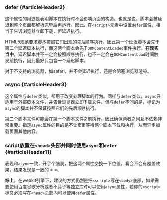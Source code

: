 ### defer {#articleHeader2}

这个属性的用途是表明脚本在执行时不会影响页面的构造。也就是说，脚本会被延迟到整个页面都解析完毕后再运行。因此，在`<script>`元素中设置`defer`属性，相当于告诉浏览器立即下载，但延迟执行。

HTML5规范要求脚本按照它们出现的先后顺序执行，因此第一个延迟脚本会先于第二个延迟脚本执行，而这两个脚本会先于`DOMContentLoaded`事件执行。**在现实当中**，延迟脚本并不一定会按照顺序执行，也不一定会在`DOMContentLoad`时间触发前执行，因此最好只包含一个延迟脚本。

对于不支持的浏览器，如safari，并不会延迟执行，还是会阻塞浏览器渲染。

### async {#articleHeader3}

这个属性与`defer`类似，都用于改变处理脚本的行为。同样与`defer`类似，`async`只适用于外部脚本文件，并告诉浏览器立即下载文件。但与`defer`不同的是，标记为`async`的脚本并不保证按照它们的先后顺序执行。

第二个脚本文件可能会在第一个脚本文件之前执行。因此确保两者之间互不依赖非常重要。指定`async`属性的目的是不让页面等待两个脚本下载和执行，从而异步加载页面其他内容。

### script放置在`<head>`头部并同时使用`async`和`defer` {#articleHeader11}

表现和`async`一致，开了个脑洞，把这两个属性交换一下位置，看会不会有覆盖效果，结果发现是一致的 = =、

**综上**，在webkit引擎下，建议的方式仍然是把`<script>`写在`<body>`底部，如果需要使用百度谷歌分析或者不蒜子等独立库时可以使用`async`属性，若你的`<script>`标签必须写在`<head>`头部内可以使用`defer`属性。



